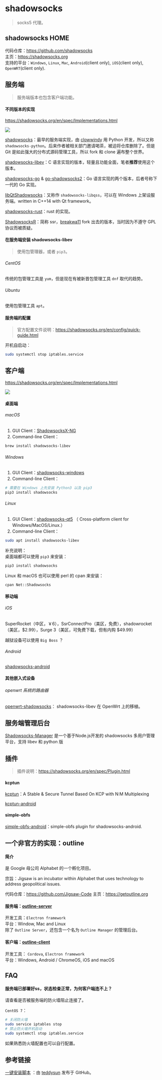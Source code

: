 
# shadowsocks

> socks5 代理。

## shadowsocks HOME

代码仓库：https://github.com/shadowsocks  
主页：https://shadowsocks.org  
支持的平台：`Windows`, `Linux`, `Mac`, `Android`(client only), `iOS`(client only), `OpenWRT`(client only).   

## 服务端

> 服务端版本也包含客户端功能。

#### 不同版本的实现

https://shadowsocks.org/en/spec/Implementations.html

![](media/15448975885353.jpg)


[shadowsocks](https://github.com/shadowsocks/shadowsocks)：最早的服务端实现，由 [clowwindy](https://github.com/clowwindy) 用 Python 开发，所以又称 `shadowsocks-python`。后来作者被相关部门邀请喝茶，被迫将仓库删除了。但是 Git 是如此强大的分布式源码管理工具，所以 fork 和 clone 遍布整个世界。  

[shadowsocks-libev](https://github.com/shadowsocks/shadowsocks-libev)：C 语言实现的版本，轻量且功能全面，笔者**推荐**使用这个版本。  

[shadowsocks-go](https://github.com/shadowsocks/shadowsocks-go) & [go-shadowsocks2](https://github.com/shadowsocks/go-shadowsocks2)：Go 语言实现的两个版本，后者号称下一代的 Go 实现。    

[libQtShadowsocks](https://github.com/shadowsocks/libQtShadowsocks)：又称作 `shadowsocks-libqss`，可以在 Windows 上架设服务端。written in C++14 with Qt framework。   

[shadowsocks-rust](https://github.com/shadowsocks/shadowsocks-rust)：rust 的实现。

[ShadowsocksR](https://github.com/shadowsocksr-backup/shadowsocksr)：简称 ssr，[breakwa11](https://github.com/breakwa11) fork 出去的版本，当时因为不遵守 GPL 协议而被质疑。  

#### 在服务端安装 shadowsocks-libev

> 使用包管理器，或者 `pip3`。

###### CentOS

传统的包管理工具是 `yum`，但是现在有被新晋包管理工具 `dnf` 取代的趋势。  

###### Ubuntu

使用包管理工具 `apt`。

#### 服务端的配置

> 官方配置文件说明：https://shadowsocks.org/en/config/quick-guide.html

开机自启动：  

```bash
sudo systemctl stop iptables.service
```

## 客户端

https://shadowsocks.org/en/spec/Implementations.html

![](media/15448976148634.jpg)


#### 桌面端

###### macOS
1. GUI Client：[ShadowsocksX-NG](https://github.com/shadowsocks/ShadowsocksX-NG/releases)   
2. Command-line Client：

```bash
brew install shadowsocks-libev
```

###### Windows
1. GUI Client：[shadowsocks-windows](https://github.com/shadowsocks/shadowsocks-windows/releases)
2. Command-line Client：

```bash
# 需要在 Windows 上先安装 Python3 以及 pip3 
pip3 install shadowsocks
```

###### Linux
1. GUI Client：[shadowsocks-qt5](https://github.com/shadowsocks/shadowsocks-qt5) （ Cross-platform client for Windows/MacOS/Linux.）
2. Command-line Client：

```bash
sudo apt install shadowsocks-libev
```

补充说明：  
桌面端都可以使用 `pip3` 来安装：  

```bash
pip3 install shadowsocks
```

Linux 和 macOS 也可以使用 perl 的 cpan 来安装：  

```bash
cpan Net::Shadowsocks
```

#### 移动端

###### iOS

SuperRocket（中区，￥6），SsrConnectPro（美区，免费），shadowrocket（美区，\$2.99），Surge 3（美区，可免费下载，但有内购 \$49.99）

越狱设备可以使用 `Big Boss` ？

###### Android

[shadowsocks-android](https://github.com/shadowsocks/shadowsocks-android/releases)

#### 其他嵌入式设备

###### openwrt 系统的路由器

[openwrt-shadowsocks](https://github.com/shadowsocks/openwrt-shadowsocks)： shadowsocks-libev 在 OpenWrt 上的移植。 


## 服务端管理后台

[Shadowsocks-Manager](https://github.com/shadowsocks/shadowsocks-manager) 是一个基于Node.js开发的 shadowsocks 多用户管理平台，支持 libev 和 python 版

## 插件

> 插件说明：https://shadowsocks.org/en/spec/Plugin.html

#### kcptun

[kcptun](https://github.com/xtaci/kcptun)：A Stable & Secure Tunnel Based On KCP with N:M Multiplexing

[kcptun-android](https://github.com/shadowsocks/kcptun-android)

#### simple-obfs

[simple-obfs-android](https://github.com/shadowsocks/simple-obfs-android)：simple-obfs plugin for shadowsocks-android.

## 一个非官方的实现：outline

#### 简介

是 Google 母公司 Alphabet 的一个孵化项目。

宗旨：Jigsaw is an incubator within Alphabet that uses technology to address geopolitical issues.

代码仓库：https://github.com/Jigsaw-Code
主页：https://getoutline.org

#### 服务端：[outline-server](https://github.com/Jigsaw-Code/outline-server)

开发工具：`Electron framework`    
平台：Window, Mac and Linux   
除了 `Outline Server`，还包含一个名为 `Outline Manager` 的管理后台。  

#### 客户端：[outline-client](https://github.com/Jigsaw-Code/outline-client)

开发工具： `Cordova`, `Electron framework`   
平台：Windows, Android / ChromeOS, iOS and macOS    


## FAQ

#### 服务端已部署好ss，状态检查正常，为何客户端连不上？

请查看是否被服务端的防火墙阻止连接了。

`CentOS 7`：  

```bash
# 关闭防火墙
sudo service iptables stop
# 禁止防火墙开机启动
sudo systemctl stop iptables.service
```

如果熟悉防火墙配置也可以自行配置。  

## 参考链接

[一键安装脚本](https://github.com/teddysun/shadowsocks_install) ：由 [teddysun](https://github.com/teddysun) 发布于 GitHub。



